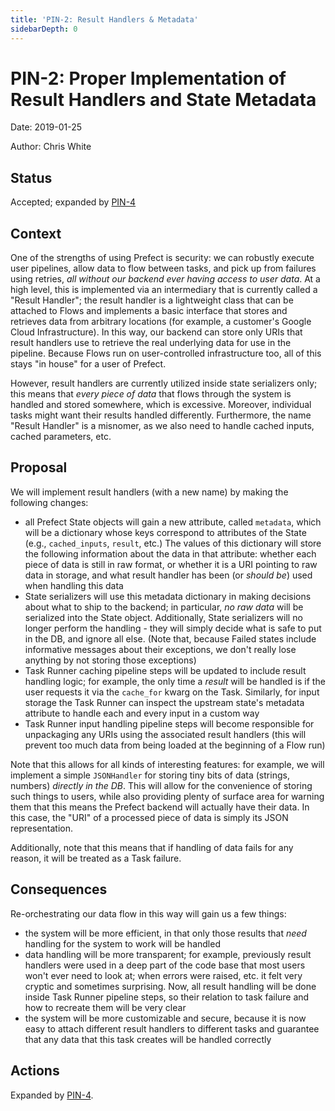 ```yaml
---
title: 'PIN-2: Result Handlers & Metadata'
sidebarDepth: 0
---
```


# PIN-2: Proper Implementation of Result Handlers and State Metadata

Date: 2019-01-25

Author: Chris White

## Status

Accepted; expanded by [PIN-4](/core/PINs/PIN-04-Result-Objects)

## Context

One of the strengths of using Prefect is security: we can robustly execute user pipelines, allow data to flow between tasks, and pick up from failures using retries, _all without our backend ever having access to user data_.  At a high level, this is implemented via an intermediary that is currently called a "Result Handler"; the result handler is a lightweight class that can be attached to Flows and implements a basic interface that stores and retrieves data from arbitrary locations (for example, a customer's Google Cloud Infrastructure).  In this way, our backend can store only URIs that result handlers use to retrieve the real underlying data for use in the pipeline.  Because Flows run on user-controlled infrastructure too, all of this stays "in house" for a user of Prefect.

However, result handlers are currently utilized inside state serializers only; this means that _every piece of data_ that flows through the system is handled and stored somewhere, which is excessive.  Moreover, individual tasks might want their results handled differently.  Furthermore, the name "Result Handler" is a misnomer, as we also need to handle cached inputs, cached parameters, etc.

## Proposal

We will implement result handlers (with a new name) by making the following changes:

- all Prefect State objects will gain a new attribute, called `metadata`, which will be a dictionary whose keys correspond to attributes of the State (e.g., `cached_inputs`, `result`, etc.) The values of this dictionary will store the following information about the data in that attribute: whether each piece of data is still in raw format, or whether it is a URI pointing to raw data in storage, and what result handler has been (or _should be_) used when handling this data
- State serializers will use this metadata dictionary in making decisions about what to ship to the backend; in particular, _no raw data_ will be serialized into the State object.  Additionally, State serializers will no longer perform the handling - they will simply decide what is safe to put in the DB, and ignore all else. (Note that, because Failed states include informative messages about their exceptions, we don't really lose anything by not storing those exceptions)
- Task Runner caching pipeline steps will be updated to include result handling logic; for example, the only time a _result_ will be handled is if the user requests it via the `cache_for` kwarg on the Task.  Similarly, for input storage the Task Runner can inspect the upstream state's metadata attribute to handle each and every input in a custom way
- Task Runner input handling pipeline steps will become responsible for unpackaging any URIs using the associated result handlers (this will prevent too much data from being loaded at the beginning of a Flow run)

Note that this allows for all kinds of interesting features: for example, we will implement a simple `JSONHandler` for storing tiny bits of data (strings, numbers) _directly in the DB_.  This will allow for the convenience of storing such things to users, while also providing plenty of surface area for warning them that this means the Prefect backend will actually have their data.  In this case, the "URI" of a processed piece of data is simply its JSON representation.

Additionally, note that this means that if handling of data fails for any reason, it will be treated as a Task failure.

## Consequences

Re-orchestrating our data flow in this way will gain us a few things:

- the system will be more efficient, in that only those results that _need_ handling for the system to work will be handled
- data handling will be more transparent; for example, previously result handlers were used in a deep part of the code base that most users won't ever need to look at; when errors were raised, etc. it felt very cryptic and sometimes surprising.  Now, all result handling will be done inside Task Runner pipeline steps, so their relation to task failure and how to recreate them will be very clear
- the system will be more customizable and secure, because it is now easy to attach different result handlers to different tasks and guarantee that any data that this task creates will be handled correctly


## Actions

Expanded by [PIN-4](/core/PINs/PIN-04-Result-Objects/).
